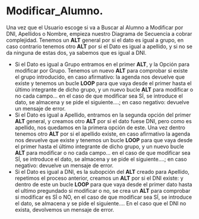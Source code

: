 # Modificar_Alumno.

Una vez que el Usuario escoge si va a Buscar al Alumno a Modificar por DNI, Apellidos o Nombre, empieza nuestro Diagrama de Secuencia a cobrar complejidad. Tenemos un **ALT** general por si el dato es igual a grupo, en caso contrario tenemos otro **ALT** por si el Dato es igual a apellido, y si no se da ninguna de estas dos, ya sabemos que es igual a DNI.

- Si el Dato es igual a Grupo entramos en el primer **ALT**, y la Opción para modificar por Grupo. Tenemos un nuevo **ALT** para comprobar si existe el grupo introducido, en caso afirmativo: la agenda nos devuelve que existe y tenemos un bucle **LOOP** para que vaya desde el primer hasta el último integrante de dicho grupo, y un nuevo bucle **ALT** para modificar o no cada campo... en el caso de que modificar sea SÍ, se introduce el dato, se almacena y se pide el siguiente....; en caso negativo: devuelve un mensaje de error.
- Si el Dato es igual a Apellido, entramos en la segunda opción del primer **ALT** general, y creamos otro **ALT** por si el dato fuese DNI, pero como es apellido, nos quedamos en la primera opción de este. Una vez dentro tenemos otro **ALT** por si el apellido existe, en caso afirmativo la agenda nos devuelve que existe y tenemos un bucle **LOOP** para que vaya desde el primer hasta el último integrante de dicho grupo, y un nuevo bucle **ALT** para modificar o no cada campo... en el caso de que modificar sea SÍ, se introduce el dato, se almacena y se pide el siguiente....; en caso negativo: devuelve un mensaje de error.
- Si el Dato es igual a DNI, es la subopción del **ALT** creado para Apellido, repetimos el proceso anterior, creamos un **ALT** por si el DNI existe: y dentro de este un bucle **LOOP** para que vaya desde el primer dato hasta el ultimo pregundado si modificar o no, se crea un **ALT** para comprobar si modificar es SÌ o NO, en el caso de que modificar sea SÍ, se introduce el dato, se almacena y se pide el siguiente.... En el caso que el DNI no exista, devolvemos un mensaje de error.
